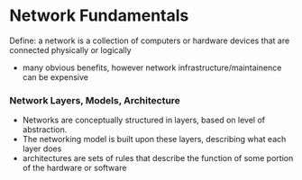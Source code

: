 # Network Fundamentals
Define: a network is a collection of computers or hardware devices that are connected physically or logically 
- many obvious benefits, however network infrastructure/maintainence can be expensive

### Network Layers, Models, Architecture
- Networks are conceptually structured in layers, based on level of abstraction.
- The networking model is built upon these layers, describing what each layer does 
- architectures are sets of rules that describe the function of some portion of the hardware or software 
